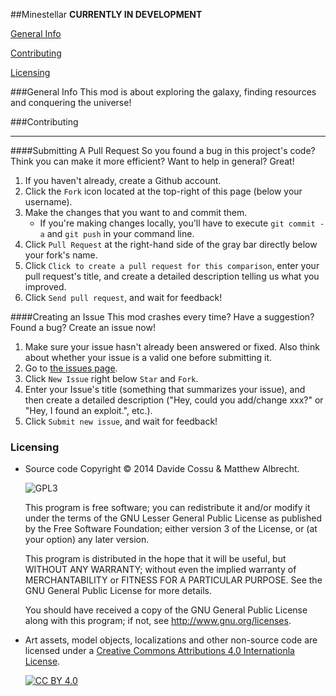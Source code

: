 ##Minestellar
**CURRENTLY IN DEVELOPMENT**

[General Info](#general-info)

[Contributing](#contributing)

[Licensing](#licensing)

###General Info
This mod is about exploring the galaxy, finding resources and conquering the universe!

###Contributing
***
####Submitting A Pull Request
So you found a bug in this project's code?  Think you can make it more efficient?  Want to help in general?  Great!

1. If you haven't already, create a Github account.
2. Click the `Fork` icon located at the top-right of this page (below your username).
3. Make the changes that you want to and commit them.
    * If you're making changes locally, you'll have to execute `git commit -a` and `git push` in your command line.
4. Click `Pull Request` at the right-hand side of the gray bar directly below your fork's name.
5. Click `Click to create a pull request for this comparison`, enter your pull request's title, and create a detailed description telling us what you improved.
6. Click `Send pull request`, and wait for feedback!

####Creating an Issue
This mod crashes every time?  Have a suggestion?  Found a bug?  Create an issue now!

1. Make sure your issue hasn't already been answered or fixed.  Also think about whether your issue is a valid one before submitting it.
2. Go to [the issues page](https://github.com/gjkf/MineStellar/issues).
3. Click `New Issue` right below `Star` and `Fork`.
4. Enter your Issue's title (something that summarizes your issue), and then create a detailed description ("Hey, could you add/change xxx?" or "Hey, I found an exploit.", etc.).
5. Click `Submit new issue`, and wait for feedback!

### Licensing

- Source code Copyright &copy; 2014 Davide Cossu & Matthew Albrecht.

  ![GPL3](https://www.gnu.org/graphics/lgplv3-147x51.png)

  This program is free software; you can redistribute it and/or modify it under the terms of the GNU Lesser General Public License as published by the Free Software Foundation; either version 3 of the License, or (at your option) any later version.

  This program is distributed in the hope that it will be useful, but WITHOUT ANY WARRANTY; without even the implied warranty of MERCHANTABILITY or FITNESS FOR A PARTICULAR PURPOSE. See the GNU General Public License for more details.

  You should have received a copy of the GNU General Public License along with this program; if not, see <http://www.gnu.org/licenses>.

- Art assets, model objects, localizations and other non-source code are licensed under a [Creative Commons Attributions 4.0 Internationla License](http://creativecommons.org/licenses/by/4.0/).

  [![CC BY 4.0](https://i.creativecommons.org/l/by/4.0/88x31.png)](http://creativecommons.org/licenses/by/4.0/)
